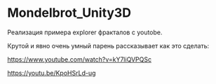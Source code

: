 # Mondelbrot_Unity3D
Реализация примера explorer фракталов с youtobe.

Крутой и явно очень умный парень рассказывает как это сделать:

https://www.youtube.com/watch?v=kY7liQVPQSc

https://youtu.be/KpoHSrLd-ug
